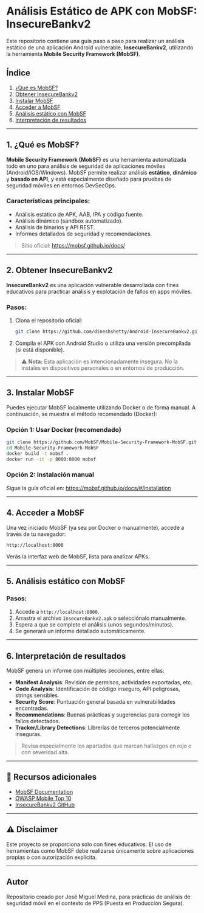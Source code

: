 # Análisis Estático de APK con MobSF: InsecureBankv2

Este repositorio contiene una guía paso a paso para realizar un análisis estático de una aplicación Android vulnerable, **InsecureBankv2**, utilizando la herramienta **Mobile Security Framework (MobSF)**.

## Índice

1. [¿Qué es MobSF?](#1-qué-es-mobsf)  
2. [Obtener InsecureBankv2](#2-obtener-insecurebankv2)  
3. [Instalar MobSF](#3-instalar-mobsf)  
4. [Acceder a MobSF](#4-acceder-a-mobsf)  
5. [Análisis estático con MobSF](#5-análisis-estático-con-mobsf)  
6. [Interpretación de resultados](#6-interpretación-de-resultados)  

---

## 1. ¿Qué es MobSF?

**Mobile Security Framework (MobSF)** es una herramienta automatizada todo en uno para análisis de seguridad de aplicaciones móviles (Android/iOS/Windows). MobSF permite realizar análisis **estático**, **dinámico** y **basado en API**, y está especialmente diseñado para pruebas de seguridad móviles en entornos DevSecOps.

### Características principales:

- Análisis estático de APK, AAB, IPA y código fuente.
- Análisis dinámico (sandbox automatizado).
- Análisis de binarios y API REST.
- Informes detallados de seguridad y recomendaciones.

> Sitio oficial: https://mobsf.github.io/docs/

---

## 2. Obtener InsecureBankv2

**InsecureBankv2** es una aplicación vulnerable desarrollada con fines educativos para practicar análisis y explotación de fallos en apps móviles.

### Pasos:

1. Clona el repositorio oficial:
   ```bash
   git clone https://github.com/dineshshetty/Android-InsecureBankv2.git
   ```

2. Compila el APK con Android Studio o utiliza una versión precompilada (si está disponible).

> ⚠️ **Nota:** Esta aplicación es intencionadamente insegura. No la instales en dispositivos personales o en entornos de producción.

---

## 3. Instalar MobSF

Puedes ejecutar MobSF localmente utilizando Docker o de forma manual. A continuación, se muestra el método recomendado (Docker):

### Opción 1: Usar Docker (recomendado)

```bash
git clone https://github.com/MobSF/Mobile-Security-Framework-MobSF.git
cd Mobile-Security-Framework-MobSF
docker build -t mobsf .
docker run -it -p 8000:8000 mobsf
```

### Opción 2: Instalación manual

Sigue la guía oficial en: https://mobsf.github.io/docs/#/installation

---

## 4. Acceder a MobSF

Una vez iniciado MobSF (ya sea por Docker o manualmente), accede a través de tu navegador:

```
http://localhost:8000
```

Verás la interfaz web de MobSF, lista para analizar APKs.

---

## 5. Análisis estático con MobSF

### Pasos:

1. Accede a `http://localhost:8000`.
2. Arrastra el archivo `InsecureBankv2.apk` o selecciónalo manualmente.
3. Espera a que se complete el análisis (unos segundos/minutos).
4. Se generará un informe detallado automáticamente.

---

## 6. Interpretación de resultados

MobSF genera un informe con múltiples secciones, entre ellas:

- **Manifest Analysis**: Revisión de permisos, actividades exportadas, etc.
- **Code Analysis**: Identificación de código inseguro, API peligrosas, strings sensibles.
- **Security Score**: Puntuación general basada en vulnerabilidades encontradas.
- **Recommendations**: Buenas prácticas y sugerencias para corregir los fallos detectados.
- **Tracker/Library Detections**: Librerías de terceros potencialmente inseguras.

> Revisa especialmente los apartados que marcan hallazgos en rojo o con severidad alta.

---

## 📘 Recursos adicionales

- [MobSF Documentation](https://mobsf.github.io/docs/)
- [OWASP Mobile Top 10](https://owasp.org/www-project-mobile-top-10/)
- [InsecureBankv2 GitHub](https://github.com/dineshshetty/Android-InsecureBankv2)

---

## ⚠️ Disclaimer

Este proyecto se proporciona solo con fines educativos. El uso de herramientas como MobSF debe realizarse únicamente sobre aplicaciones propias o con autorización explícita.

---

## Autor

Repositorio creado por José Miguel Medina, para prácticas de análisis de seguridad móvil en el contexto de PPS (Puesta en Producción Segura).
